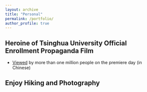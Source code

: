 ```yaml
---
layout: archive
title: "Personal"
permalink: /portfolio/
author_profile: true
---
```

## Heroine of Tsinghua University Official Enrollment Propaganda Film
- [Viewed](http://video.sina.com.cn/p/edu/news/2016-05-20/204865232883.html) by more than one million people on the premiere day (in Chinese)

## Enjoy Hiking and Photography

<!---
- Selected Photos <br/><img src='/images/500x300.png'> 


{% include base_path %}


{% for post in site.portfolio %}
  {% include archive-single.html %}
{% endfor %}
-->
